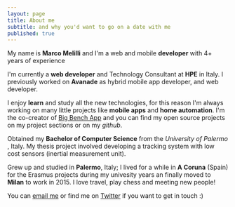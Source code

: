 ```yaml
---
layout: page
title: About me
subtitle: and why you'd want to go on a date with me
published: true
---
```


My name is **Marco Melilli** and I'm a web and mobile **developer** with 4+ years of experience

<span style="font-size: 25px;" class="fa fa-briefcase"></span>
I'm currently a **web developer** and Technology Consultant at **HPE** in Italy. I previously worked on **Avanade** as hybrid mobile app developer, and web developer.

<span style="font-size: 25px;" class="fa fa-rocket"></span>
I enjoy **learn** and study all the new technologies, for this reason I'm always working on many little projects like **mobile apps** and **home automation**.
I'm the co-creator of [Big Bench App](https://big-bench.com) and you can find my open source projects on my project sections or on my _github_.

<span style="font-size: 25px;" class="fa fa-graduation-cap"></span>
Obtained my **Bachelor of Computer Science** from the _University of Palermo_ , Italy. My thesis project involved developing a tracking system with low cost sensors (inertial measurement unit).

<span style="font-size: 25px;" class="fa fa-globe"></span>
Grew up and studied in **Palermo**, Italy; I lived for a while in **A Coruna** (Spain) for the Erasmus projects during my univesity years an finally moved to **Milan** to work in 2015.
I love travel, play chess and meeting new people!

<span style="font-size: 25px;" class="fa fa-envelope-o"></span>
You can [email me](mail:marcomelilli92@hotmail.it) or find me on [Twitter](https://twitter.com/melilli_marco) if you want to get in touch :)

